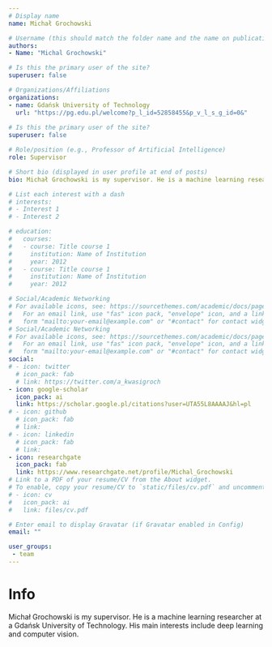 ```yaml
---
# Display name
name: Michał Grochowski

# Username (this should match the folder name and the name on publications)
authors:
- Name: "Michal Grochowski"

# Is this the primary user of the site?
superuser: false

# Organizations/Affiliations
organizations:
- name: Gdańsk University of Technology
  url: "https://pg.edu.pl/welcome?p_l_id=52858455&p_v_l_s_g_id=0&"
  
# Is this the primary user of the site?
superuser: false

# Role/position (e.g., Professor of Artificial Intelligence)
role: Supervisor

# Short bio (displayed in user profile at end of posts)
bio: Michał Grochowski is my supervisor. He is a machine learning researcher at a Gdańsk University of Technology. His main interests include deep learning and computer vision.

# List each interest with a dash
# interests:
# - Interest 1
# - Interest 2

# education:
#   courses:
#   - course: Title course 1
#     institution: Name of Institution
#     year: 2012
#   - course: Title course 1
#     institution: Name of Institution
#     year: 2012

# Social/Academic Networking
# For available icons, see: https://sourcethemes.com/academic/docs/page-builder/#icons
#   For an email link, use "fas" icon pack, "envelope" icon, and a link in the
#   form "mailto:your-email@example.com" or "#contact" for contact widget.
# Social/Academic Networking
# For available icons, see: https://sourcethemes.com/academic/docs/page-builder/#icons
#   For an email link, use "fas" icon pack, "envelope" icon, and a link in the
#   form "mailto:your-email@example.com" or "#contact" for contact widget.
social:
# - icon: twitter
  # icon_pack: fab
  # link: https://twitter.com/a_kwasigroch
- icon: google-scholar
  icon_pack: ai
  link: https://scholar.google.pl/citations?user=UTA55L8AAAAJ&hl=pl
# - icon: github
  # icon_pack: fab
  # link: 
# - icon: linkedin
  # icon_pack: fab
  # link: 
- icon: researchgate
  icon_pack: fab
  link: https://www.researchgate.net/profile/Michal_Grochowski
# Link to a PDF of your resume/CV from the About widget.
# To enable, copy your resume/CV to `static/files/cv.pdf` and uncomment the lines below.
# - icon: cv
#   icon_pack: ai
#   link: files/cv.pdf

# Enter email to display Gravatar (if Gravatar enabled in Config)
email: ""

user_groups:
 - team
---
```

# Info

Michał Grochowski is my supervisor. He is a machine learning researcher at a Gdańsk University of Technology. His main interests include deep learning and computer vision.


